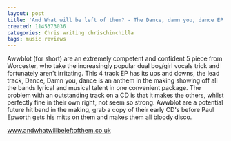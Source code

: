 ```yaml
---
layout: post
title: 'And What will be left of them? - The Dance, damn you, dance EP'
created: 1145373036
categories: Chris writing chrischinchilla
tags: music reviews
---
```


Awwblot (for short) are an extremely competent and confident 5 piece from Worcester, who take the increasingly popular dual boy/girl vocals trick and fortunately aren't irritating. This 4 track EP has its ups and downs, the lead track, Dance, Damn you, dance is an anthem in the making showing off all the bands lyrical and musical talent in one convenient package. The problem with an outstanding track on a CD is that it makes the others, whilst perfectly fine in their own right, not seem so strong. Awwblot are a potential future hit band in the making, grab a copy of their early CD's before Paul Epworth gets his mitts on them and makes them all bloody disco.

<a href='http://www.andwhatwillbeleftofthem.co.uk' target='_blank'>www.andwhatwillbeleftofthem.co.uk</a>
